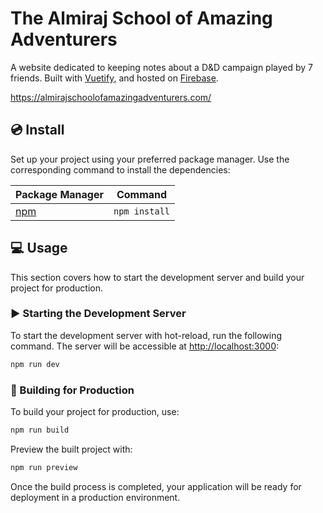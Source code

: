# The Almiraj School of Amazing Adventurers
A website dedicated to keeping notes about a D&D campaign played by 7 friends. Built with [Vuetify](https://vuetifyjs.com/), and hosted on [Firebase](https://firebase.google.com/).

https://almirajschoolofamazingadventurers.com/

## 💿 Install

Set up your project using your preferred package manager. Use the corresponding command to install the dependencies:

| Package Manager                                                | Command        |
|---------------------------------------------------------------|----------------|
| [npm](https://docs.npmjs.com/cli/v7/commands/npm-install)     | `npm install`  |


## 💻 Usage

This section covers how to start the development server and build your project for production.

### ▶️ Starting the Development Server 

To start the development server with hot-reload, run the following command. The server will be accessible at [http://localhost:3000](http://localhost:3000):

```bash
npm run dev
```

### 🔨 Building for Production

To build your project for production, use:

```bash
npm run build
```

Preview the built project with:
```bash
npm run preview
```

Once the build process is completed, your application will be ready for deployment in a production environment.

